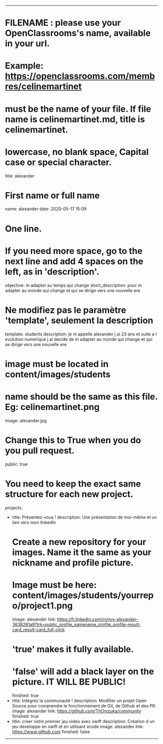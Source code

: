 ---

# FILENAME : please use your OpenClassrooms's name, available in your url.
# Example: https://openclassrooms.com/membres/celinemartinet
# must be the name of your file. If file name is celinemartinet.md, title is celinemartinet.
# lowercase, no blank space, Capital case or special character.
title: alexander

# First name or full name
name: alexander
date: 2020-05-17 15:09

# One line.
# If you need more space, go to the next line and add 4 spaces on the left, as in 'description'.
objective: m adapter au temps qui change
short_description: pour m adapter au monde qui change et qui se dirige vers une nouvelle ere

# Ne modifiez pas le paramètre 'template', seulement la description
template: students
description: je m appelle alexander j ai 23 ans et suite a l evolution numerique j ai decide de m adapter au monde qui change et qui se dirige vers une nouvelle ere

# image must be located in content/images/students
# name should be the same as this file. Eg: celinemartinet.png
image: alexander.jpg

# Change this to True when you do you pull request.
public: true

# You need to keep the exact same structure for each new project.
projects:
  - title: Présentez-vous !
    description: Une présentation de moi-même et un lien vers mon linkedIn
    # Create a new repository for your images. Name it the same as your nickname and profile picture.
    # Image must be here: content/images/students/yourrepo/project1.png
    image: alexander
    link: https://fr.linkedin.com/in/nys-alexander-3638281a9?trk=public_profile_samename_profile_profile-result-card_result-card_full-click
    # 'true' makes it fully available.
    # 'false' will add a black layer on the picture. IT WILL BE PUBLIC!
    finished: true
  - title: Intégrez la communauté !
    description: Modifier un projet Open Source pour comprendre le fonctionnement de Git, de Github et des PR. 
    image: alexander
    link: https://github.com/ThOnizuka/community 
    finished: true
  - title: creer votre premier jeu video avec swift
    description: Création d un jeu developpe en swift et en utilisant xcode
    image: alexander
    link: https://www.github.com
    finished: false
---
